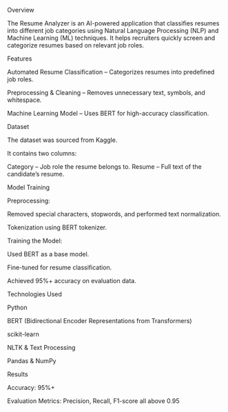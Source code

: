 Overview

The Resume Analyzer is an AI-powered application that classifies resumes into different job categories using Natural Language Processing (NLP) and Machine Learning (ML) techniques. It helps recruiters quickly screen and categorize resumes based on relevant job roles.

Features

Automated Resume Classification – Categorizes resumes into predefined job roles.

Preprocessing & Cleaning – Removes unnecessary text, symbols, and whitespace.

Machine Learning Model – Uses BERT for high-accuracy classification.


Dataset

The dataset was sourced from Kaggle.

It contains two columns:

Category – Job role the resume belongs to.
Resume – Full text of the candidate’s resume.

Model Training

Preprocessing:

Removed special characters, stopwords, and performed text normalization.

Tokenization using BERT tokenizer.


Training the Model:

Used BERT as a base model.

Fine-tuned for resume classification.

Achieved 95%+ accuracy on evaluation data.


Technologies Used

Python

BERT (Bidirectional Encoder Representations from Transformers)

scikit-learn

NLTK & Text Processing

Pandas & NumPy


Results

Accuracy: 95%+

Evaluation Metrics: Precision, Recall, F1-score all above 0.95
